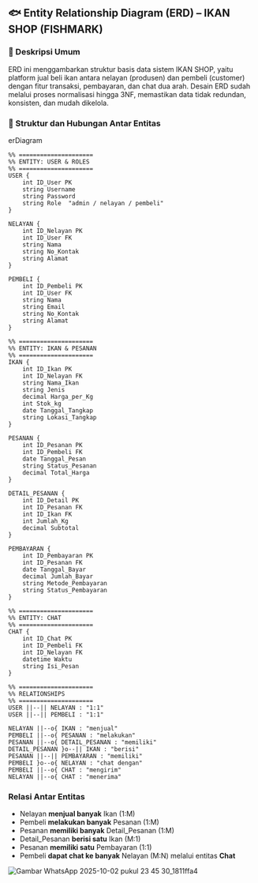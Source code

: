 ## 🐟 Entity Relationship Diagram (ERD) – IKAN SHOP (FISHMARK)

### 🎯 Deskripsi Umum

ERD ini menggambarkan struktur basis data sistem IKAN SHOP, yaitu platform jual beli ikan antara nelayan (produsen) dan pembeli (customer) dengan fitur transaksi, pembayaran, dan chat dua arah.
Desain ERD sudah melalui proses normalisasi hingga 3NF, memastikan data tidak redundan, konsisten, dan mudah dikelola.

### 🧩 Struktur dan Hubungan Antar Entitas
erDiagram

    %% =====================
    %% ENTITY: USER & ROLES
    %% =====================
    USER {
        int ID_User PK
        string Username
        string Password
        string Role  "admin / nelayan / pembeli"
    }

    NELAYAN {
        int ID_Nelayan PK
        int ID_User FK
        string Nama
        string No_Kontak
        string Alamat
    }

    PEMBELI {
        int ID_Pembeli PK
        int ID_User FK
        string Nama
        string Email
        string No_Kontak
        string Alamat
    }

    %% =====================
    %% ENTITY: IKAN & PESANAN
    %% =====================
    IKAN {
        int ID_Ikan PK
        int ID_Nelayan FK
        string Nama_Ikan
        string Jenis
        decimal Harga_per_Kg
        int Stok_kg
        date Tanggal_Tangkap
        string Lokasi_Tangkap
    }

    PESANAN {
        int ID_Pesanan PK
        int ID_Pembeli FK
        date Tanggal_Pesan
        string Status_Pesanan
        decimal Total_Harga
    }

    DETAIL_PESANAN {
        int ID_Detail PK
        int ID_Pesanan FK
        int ID_Ikan FK
        int Jumlah_Kg
        decimal Subtotal
    }

    PEMBAYARAN {
        int ID_Pembayaran PK
        int ID_Pesanan FK
        date Tanggal_Bayar
        decimal Jumlah_Bayar
        string Metode_Pembayaran
        string Status_Pembayaran
    }

    %% =====================
    %% ENTITY: CHAT
    %% =====================
    CHAT {
        int ID_Chat PK
        int ID_Pembeli FK
        int ID_Nelayan FK
        datetime Waktu
        string Isi_Pesan
    }

    %% =====================
    %% RELATIONSHIPS
    %% =====================
    USER ||--|| NELAYAN : "1:1"
    USER ||--|| PEMBELI : "1:1"

    NELAYAN ||--o{ IKAN : "menjual"
    PEMBELI ||--o{ PESANAN : "melakukan"
    PESANAN ||--o{ DETAIL_PESANAN : "memiliki"
    DETAIL_PESANAN }o--|| IKAN : "berisi"
    PESANAN ||--|| PEMBAYARAN : "memiliki"
    PEMBELI }o--o{ NELAYAN : "chat dengan" 
    PEMBELI ||--o{ CHAT : "mengirim"
    NELAYAN ||--o{ CHAT : "menerima"


### Relasi Antar Entitas
- Nelayan **menjual banyak** Ikan (1:M)  
- Pembeli **melakukan banyak** Pesanan (1:M)  
- Pesanan **memiliki banyak** Detail_Pesanan (1:M)  
- Detail_Pesanan **berisi satu** Ikan (M:1)  
- Pesanan **memiliki satu** Pembayaran (1:1)  
- Pembeli **dapat chat ke banyak** Nelayan (M:N) melalui entitas **Chat**

![Gambar WhatsApp 2025-10-02 pukul 23 45 30_1811ffa4](https://github.com/user-attachments/assets/fa74770f-beb2-413c-8f6b-6bc5abcf1164)
